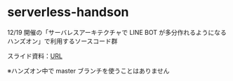 # serverless-handson

12/19 開催の「サーバレスアーキテクチャで LINE BOT が多分作れるようになるハンズオン」で利用するソースコード群

スライド資料：[URL](https://speakerdeck.com/yoshi0202/sabaresuakitekutiyadeline-botgaduo-fen-zuo-reruyouninaruhanzuon)

※ハンズオン中で master ブランチを使うことはありません

